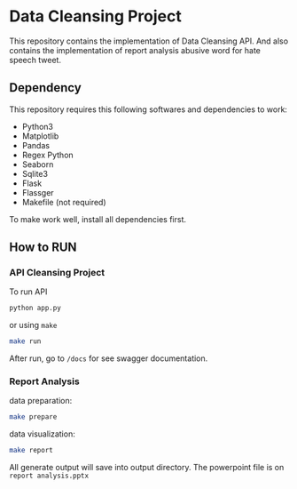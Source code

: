 # Data Cleansing Project

This repository contains the implementation of Data Cleansing API. And also contains the implementation of report analysis abusive word for hate speech tweet.

## Dependency

This repository requires this following softwares and dependencies to work:

- Python3
- Matplotlib
- Pandas
- Regex Python
- Seaborn
- Sqlite3
- Flask
- Flassger
- Makefile (not required)

To make work well, install all dependencies first.

## How to RUN
### API Cleansing Project

To run API 

```sh
python app.py
```

or using `make`

```sh
make run
```

After run, go to `/docs` for see swagger documentation.

### Report Analysis

data preparation:

```sh
make prepare
```

data visualization:

```sh
make report
```

All generate output will save into output directory. The powerpoint file is on `report analysis.pptx`

